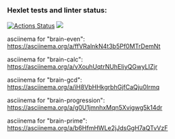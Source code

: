 ### Hexlet tests and linter status:
[![Actions Status](https://github.com/VladyBarvy/frontend-project-44/workflows/hexlet-check/badge.svg)](https://github.com/VladyBarvy/frontend-project-44/actions)
<a href="https://codeclimate.com/github/VladyBarvy/frontend-project-44/maintainability"><img src="https://api.codeclimate.com/v1/badges/6ca230844b40256cf9dd/maintainability" /></a>

asciinema for "brain-even":
https://asciinema.org/a/ffVRalnkN4t3b5Pf0MTrDemNt

asciinema for "brain-calc":
https://asciinema.org/a/vXouhUqtrNUhEIiyQGwyLIZjr

asciinema for "brain-gcd":
https://asciinema.org/a/iH8VbHHkgrbhGjfCaQju0Irmq

asciinema for "brain-progression":
https://asciinema.org/a/g0U1jmnhxMqn5Xvigwg5k14dr

asciinema for "brain-prime":
https://asciinema.org/a/b6HfmHWLe2jJdsGgH7aQTvVzF